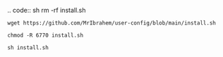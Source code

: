 .. code:: sh
	rm -rf install.sh
	
	wget https://github.com/MrIbrahem/user-config/blob/main/install.sh
	
	chmod -R 6770 install.sh
	
	sh install.sh
